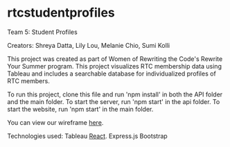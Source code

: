 # rtcstudentprofiles

Team 5: Student Profiles

Creators: Shreya Datta, Lily Lou, Melanie Chio, Sumi Kolli

This project was created as part of Women of Rewriting the Code's Rewrite Your Summer program. This project visualizes RTC membership data using Tableau and includes a searchable database for individualized profiles of RTC members. 

To run this project, clone this file and run 'npm install' in both the API folder and the main folder. To start the server, run 'npm start' in the api folder. To start the website, run 'npm start' in the main folder. 

You can view our wireframe [here](https://www.figma.com/file/Op2Wwp9qVUBBiiWy7eFM6k/Timeline?node-id=0%3A1).

Technologies used:
Tableau
[React](https://github.com/facebook/create-react-app).
Express.js 
Bootstrap
